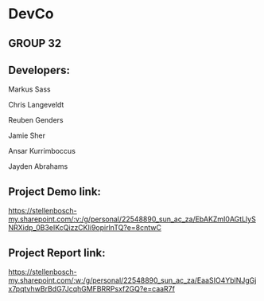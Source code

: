 # DevCo



## GROUP 32


## Developers:

Markus Sass

Chris Langeveldt

Reuben Genders

Jamie Sher

Ansar Kurrimboccus

Jayden Abrahams


## Project Demo link:
https://stellenbosch-my.sharepoint.com/:v:/g/personal/22548890_sun_ac_za/EbAKZmI0AGtLlySNRXidp_0B3eIKcQizzCKIi9opirlnTQ?e=8cntwC


## Project Report link:
https://stellenbosch-my.sharepoint.com/:w:/g/personal/22548890_sun_ac_za/EaaSIO4YblNJgGjx7pqtvhwBrBdG7JcqhGMFBRRPsxf2GQ?e=caaR7f

